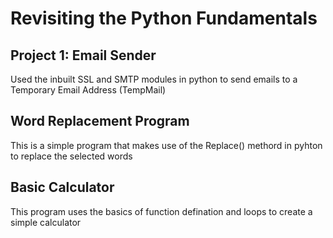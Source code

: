 # Revisiting the Python Fundamentals
## Project 1: Email Sender 
Used the inbuilt SSL and SMTP modules in python to send emails to a Temporary Email Address (TempMail)

## Word Replacement Program
This is a simple program that makes use of the Replace() methord in pyhton to replace the selected words

## Basic Calculator 
This program uses the basics of function defination and loops to create a simple calculator